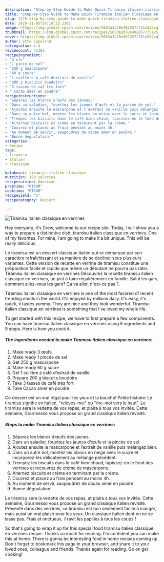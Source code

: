 ```yaml
---
description: "Step-by-Step Guide to Make Quick Tiramisu italien classique en verrines"
title: "Step-by-Step Guide to Make Quick Tiramisu italien classique en verrines"
slug: 2176-step-by-step-guide-to-make-quick-tiramisu-italien-classique-en-verrines
date: 2020-11-05T19:18:23.238Z
image: https://img-global.cpcdn.com/recipes/5603a1b78e492857/751x532cq70/tiramisu-italien-classique-en-verrines-photo-principale-de-la-recette.jpg
thumbnail: https://img-global.cpcdn.com/recipes/5603a1b78e492857/751x532cq70/tiramisu-italien-classique-en-verrines-photo-principale-de-la-recette.jpg
cover: https://img-global.cpcdn.com/recipes/5603a1b78e492857/751x532cq70/tiramisu-italien-classique-en-verrines-photo-principale-de-la-recette.jpg
author: Etta Copeland
ratingvalue: 4.4
reviewcount: 41303
recipeingredient:
- "3 ufs"
- "1 pince de sel"
- "250 g mascarpone"
- "60 g sucre"
- "1 cuillère à café dextrait de vanille"
- "200 g biscuits boudoirs"
- "3 tasses de caf trs fort"
- " Cacao amer en poudre"
recipeinstructions:
- "Séparez les blancs d’œufs des jaunes."
- "Dans un saladier, fouettez les jaunes d’œufs et la pincée de sel."
- "Ajoutez ensuite le mascarpone et l’extrait de vanille puis mélangez bien."
- "Dans un autre bol, montez les blancs en neige avec le sucre et incorporez-les délicatement au mélange précédent."
- "Trempez les biscuits dans le café bien chaud, tapissez-en le fond des verrines et recouvrez de crème de mascarpone."
- "Alternez biscuits et crème en terminant par la crème."
- "Couvrez et placez au frais pendant au moins 4h."
- "Au moment de servir, saupoudrez de cacao amer en poudre."
- "Bonne dégustation!"
categories:
- Recipe
tags:
- tiramisu
- italien
- classique

katakunci: tiramisu italien classique 
nutrition: 150 calories
recipecuisine: American
preptime: "PT32M"
cooktime: "PT33M"
recipeyield: "1"
recipecategory: Dessert

---
```



![Tiramisu italien classique en verrines](https://img-global.cpcdn.com/recipes/5603a1b78e492857/751x532cq70/tiramisu-italien-classique-en-verrines-photo-principale-de-la-recette.jpg)

Hey everyone, it's Drew, welcome to our recipe site. Today, I will show you a way to prepare a distinctive dish, tiramisu italien classique en verrines. One of my favorites. For mine, I am going to make it a bit unique. This will be really delicious.

Le tiramisu est un dessert classique italien qui se démarque par son caractère rafraîchissant et sa manière de se décliner sous plusieurs variantes. Cette version de recette en verrine de tiramisu constitue une préparation facile et rapide que même un débutant ne pourra pas rater. Tiramisu italien classique en verrines Découvrez la recette tiramisu italien classique en verrines, un plat à faire régulièrement en famille. Salut les gars, comment allez-vous les gars? Ça va aller, n&#39;est-ce pas ?.

Tiramisu italien classique en verrines is one of the most favored of recent trending meals in the world. It's enjoyed by millions daily. It's easy, it's quick, it tastes yummy. They are nice and they look wonderful. Tiramisu italien classique en verrines is something that I've loved my whole life.


To get started with this recipe, we have to first prepare a few components. You can have tiramisu italien classique en verrines using 8 ingredients and 9 steps. Here is how you cook it.

<!--inarticleads1-->

##### The ingredients needed to make Tiramisu italien classique en verrines:

1. Make ready 3 œufs
1. Make ready 1 pincée de sel
1. Get 250 g mascarpone
1. Make ready 60 g sucre
1. Get 1 cuillère à café d‘extrait de vanille
1. Prepare 200 g biscuits boudoirs
1. Take 3 tasses de café très fort
1. Take  Cacao amer en poudre


Ce dessert est un vrai régal pour les yeux et la bouche! Petite histoire: Le tiramisù signifie en Italien, &#34;relèves-moi&#34; ou &#34;tire-moi vers le haut&#34;. Le tiramisu sera la vedette de vos repas, et plaira à tous vos invités. Cette semaine, Gourmesso vous propose un grand classique italien revisité. 

<!--inarticleads2-->

##### Steps to make Tiramisu italien classique en verrines:

1. Séparez les blancs d’œufs des jaunes.
1. Dans un saladier, fouettez les jaunes d’œufs et la pincée de sel.
1. Ajoutez ensuite le mascarpone et l’extrait de vanille puis mélangez bien.
1. Dans un autre bol, montez les blancs en neige avec le sucre et incorporez-les délicatement au mélange précédent.
1. Trempez les biscuits dans le café bien chaud, tapissez-en le fond des verrines et recouvrez de crème de mascarpone.
1. Alternez biscuits et crème en terminant par la crème.
1. Couvrez et placez au frais pendant au moins 4h.
1. Au moment de servir, saupoudrez de cacao amer en poudre.
1. Bonne dégustation!


Le tiramisu sera la vedette de vos repas, et plaira à tous vos invités. Cette semaine, Gourmesso vous propose un grand classique italien revisité. Présenté dans des verrines, ce tiramisu est non seulement facile à manger, mais aussi un vrai plaisir pour les yeux. Un classique italien dont on ne se lasse pas. Frais et onctueux, il ravit les papilles à tous les coups ! 

So that's going to wrap it up for this special food tiramisu italien classique en verrines recipe. Thanks so much for reading. I'm confident you can make this at home. There is gonna be interesting food in home recipes coming up. Don't forget to bookmark this page in your browser, and share it to your loved ones, colleague and friends. Thanks again for reading. Go on get cooking!
